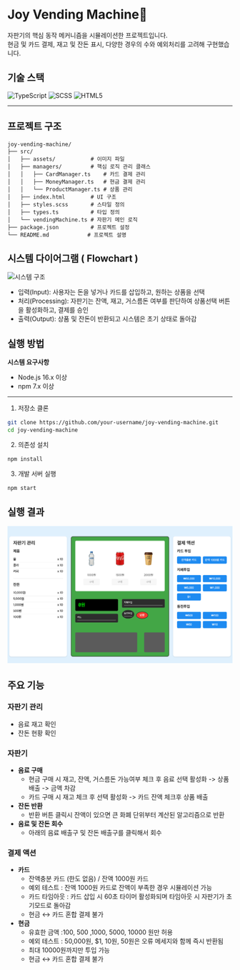 # Joy Vending Machine🧃

자판기의 핵심 동작 메커니즘을 시뮬레이션한 프로젝트입니다.  
현금 및 카드 결제, 재고 및 잔돈 표시, 다양한 경우의 수와 예외처리를 고려해 구현했습니다.

## 기술 스택

![TypeScript](https://img.shields.io/badge/TypeScript-3178C6?style=for-the-badge&logo=typescript&logoColor=white)
![SCSS](https://img.shields.io/badge/SCSS-CC6699?style=for-the-badge&logo=sass&logoColor=white)
![HTML5](https://img.shields.io/badge/HTML5-E34F26?style=for-the-badge&logo=html5&logoColor=white)

---

## 프로젝트 구조

```
joy-vending-machine/
├── src/
│   ├── assets/           # 이미지 파일
│   ├── managers/         # 핵심 로직 관리 클래스
│   │   ├── CardManager.ts    # 카드 결제 관리
│   │   ├── MoneyManager.ts   # 현금 결제 관리
│   │   └── ProductManager.ts # 상품 관리
│   ├── index.html        # UI 구조
│   ├── styles.scss       # 스타일 정의
│   ├── types.ts          # 타입 정의
│   └── vendingMachine.ts # 자판기 메인 로직
├── package.json          # 프로젝트 설정
└── README.md            # 프로젝트 설명
```

## 시스템 다이어그램 ( Flowchart )

![시스템 구조](images/diagram.png)

- 입력(Input): 사용자는 돈을 넣거나 카드를 삽입하고, 원하는 상품을 선택
- 처리(Processing): 자판기는 잔액, 재고, 거스름돈 여부를 판단하여 상품선택 버튼을 활성화하고, 결제를 승인
- 출력(Output): 상품 및 잔돈이 반환되고 시스템은 초기 상태로 돌아감

## 실행 방법

**시스템 요구사항**

- Node.js 16.x 이상
- npm 7.x 이상

---

1. 저장소 클론

```bash
git clone https://github.com/your-username/joy-vending-machine.git
cd joy-vending-machine
```

2. 의존성 설치

```bash
npm install
```

3. 개발 서버 실행

```bash
npm start
```

## 실행 결과

![실행 결과](images/result.png)

## 주요 기능

### 자판기 관리

- 음료 재고 확인
- 잔돈 현황 확인

### 자판기

- **음료 구매**
  - 현금 구매 시 재고, 잔액, 거스름돈 가능여부 체크 후 음료 선택 활성화 -> 상품배출 -> 금액 차감
  - 카드 구매 시 재고 체크 후 선택 활성화 -> 카드 잔액 체크후 상품 배출
- **잔돈 반환**
  - 반환 버튼 클릭시 잔액이 있으면 큰 화폐 단위부터 계산된 알고리즘으로 반환
- **음료 및 잔돈 회수**
  - 아래의 음료 배출구 및 잔돈 배출구를 클릭해서 회수

### 결제 액션

- **카드**
  - 잔액충분 카드 (한도 없음) / 잔액 1000원 카드
  - 예외 테스트 : 잔액 1000원 카드로 잔액이 부족한 경우 시뮬레이션 가능
  - 카드 타임아웃 : 카드 삽입 시 60초 타이머 활성화되며 타임아웃 시 자판기가 초기모드로 돌아감
  - 현금 ↔ 카드 혼합 결제 불가
- **현금**
  - 유효한 금액 :100, 500 ,1000, 5000, 10000 원만 허용
  - 예외 테스트 : 50,000원, $1, 10원, 50원은 오류 메세지와 함께 즉시 반환됨
  - 최대 10000원까지만 투입 가능
  - 현금 ↔ 카드 혼합 결제 불가
